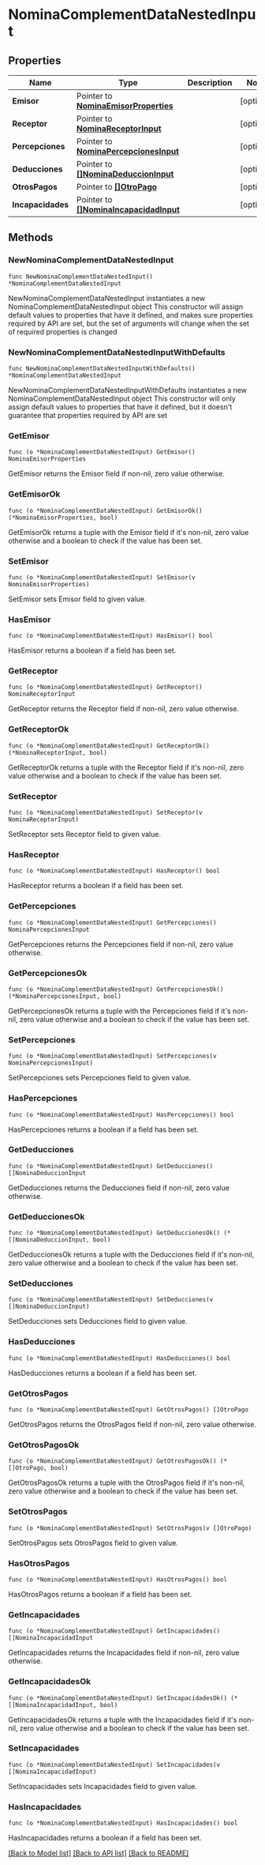 # NominaComplementDataNestedInput

## Properties

Name | Type | Description | Notes
------------ | ------------- | ------------- | -------------
**Emisor** | Pointer to [**NominaEmisorProperties**](NominaEmisorProperties.md) |  | [optional] 
**Receptor** | Pointer to [**NominaReceptorInput**](NominaReceptorInput.md) |  | [optional] 
**Percepciones** | Pointer to [**NominaPercepcionesInput**](NominaPercepcionesInput.md) |  | [optional] 
**Deducciones** | Pointer to [**[]NominaDeduccionInput**](NominaDeduccionInput.md) |  | [optional] 
**OtrosPagos** | Pointer to [**[]OtroPago**](OtroPago.md) |  | [optional] 
**Incapacidades** | Pointer to [**[]NominaIncapacidadInput**](NominaIncapacidadInput.md) |  | [optional] 

## Methods

### NewNominaComplementDataNestedInput

`func NewNominaComplementDataNestedInput() *NominaComplementDataNestedInput`

NewNominaComplementDataNestedInput instantiates a new NominaComplementDataNestedInput object
This constructor will assign default values to properties that have it defined,
and makes sure properties required by API are set, but the set of arguments
will change when the set of required properties is changed

### NewNominaComplementDataNestedInputWithDefaults

`func NewNominaComplementDataNestedInputWithDefaults() *NominaComplementDataNestedInput`

NewNominaComplementDataNestedInputWithDefaults instantiates a new NominaComplementDataNestedInput object
This constructor will only assign default values to properties that have it defined,
but it doesn't guarantee that properties required by API are set

### GetEmisor

`func (o *NominaComplementDataNestedInput) GetEmisor() NominaEmisorProperties`

GetEmisor returns the Emisor field if non-nil, zero value otherwise.

### GetEmisorOk

`func (o *NominaComplementDataNestedInput) GetEmisorOk() (*NominaEmisorProperties, bool)`

GetEmisorOk returns a tuple with the Emisor field if it's non-nil, zero value otherwise
and a boolean to check if the value has been set.

### SetEmisor

`func (o *NominaComplementDataNestedInput) SetEmisor(v NominaEmisorProperties)`

SetEmisor sets Emisor field to given value.

### HasEmisor

`func (o *NominaComplementDataNestedInput) HasEmisor() bool`

HasEmisor returns a boolean if a field has been set.

### GetReceptor

`func (o *NominaComplementDataNestedInput) GetReceptor() NominaReceptorInput`

GetReceptor returns the Receptor field if non-nil, zero value otherwise.

### GetReceptorOk

`func (o *NominaComplementDataNestedInput) GetReceptorOk() (*NominaReceptorInput, bool)`

GetReceptorOk returns a tuple with the Receptor field if it's non-nil, zero value otherwise
and a boolean to check if the value has been set.

### SetReceptor

`func (o *NominaComplementDataNestedInput) SetReceptor(v NominaReceptorInput)`

SetReceptor sets Receptor field to given value.

### HasReceptor

`func (o *NominaComplementDataNestedInput) HasReceptor() bool`

HasReceptor returns a boolean if a field has been set.

### GetPercepciones

`func (o *NominaComplementDataNestedInput) GetPercepciones() NominaPercepcionesInput`

GetPercepciones returns the Percepciones field if non-nil, zero value otherwise.

### GetPercepcionesOk

`func (o *NominaComplementDataNestedInput) GetPercepcionesOk() (*NominaPercepcionesInput, bool)`

GetPercepcionesOk returns a tuple with the Percepciones field if it's non-nil, zero value otherwise
and a boolean to check if the value has been set.

### SetPercepciones

`func (o *NominaComplementDataNestedInput) SetPercepciones(v NominaPercepcionesInput)`

SetPercepciones sets Percepciones field to given value.

### HasPercepciones

`func (o *NominaComplementDataNestedInput) HasPercepciones() bool`

HasPercepciones returns a boolean if a field has been set.

### GetDeducciones

`func (o *NominaComplementDataNestedInput) GetDeducciones() []NominaDeduccionInput`

GetDeducciones returns the Deducciones field if non-nil, zero value otherwise.

### GetDeduccionesOk

`func (o *NominaComplementDataNestedInput) GetDeduccionesOk() (*[]NominaDeduccionInput, bool)`

GetDeduccionesOk returns a tuple with the Deducciones field if it's non-nil, zero value otherwise
and a boolean to check if the value has been set.

### SetDeducciones

`func (o *NominaComplementDataNestedInput) SetDeducciones(v []NominaDeduccionInput)`

SetDeducciones sets Deducciones field to given value.

### HasDeducciones

`func (o *NominaComplementDataNestedInput) HasDeducciones() bool`

HasDeducciones returns a boolean if a field has been set.

### GetOtrosPagos

`func (o *NominaComplementDataNestedInput) GetOtrosPagos() []OtroPago`

GetOtrosPagos returns the OtrosPagos field if non-nil, zero value otherwise.

### GetOtrosPagosOk

`func (o *NominaComplementDataNestedInput) GetOtrosPagosOk() (*[]OtroPago, bool)`

GetOtrosPagosOk returns a tuple with the OtrosPagos field if it's non-nil, zero value otherwise
and a boolean to check if the value has been set.

### SetOtrosPagos

`func (o *NominaComplementDataNestedInput) SetOtrosPagos(v []OtroPago)`

SetOtrosPagos sets OtrosPagos field to given value.

### HasOtrosPagos

`func (o *NominaComplementDataNestedInput) HasOtrosPagos() bool`

HasOtrosPagos returns a boolean if a field has been set.

### GetIncapacidades

`func (o *NominaComplementDataNestedInput) GetIncapacidades() []NominaIncapacidadInput`

GetIncapacidades returns the Incapacidades field if non-nil, zero value otherwise.

### GetIncapacidadesOk

`func (o *NominaComplementDataNestedInput) GetIncapacidadesOk() (*[]NominaIncapacidadInput, bool)`

GetIncapacidadesOk returns a tuple with the Incapacidades field if it's non-nil, zero value otherwise
and a boolean to check if the value has been set.

### SetIncapacidades

`func (o *NominaComplementDataNestedInput) SetIncapacidades(v []NominaIncapacidadInput)`

SetIncapacidades sets Incapacidades field to given value.

### HasIncapacidades

`func (o *NominaComplementDataNestedInput) HasIncapacidades() bool`

HasIncapacidades returns a boolean if a field has been set.


[[Back to Model list]](../README.md#documentation-for-models) [[Back to API list]](../README.md#documentation-for-api-endpoints) [[Back to README]](../README.md)



